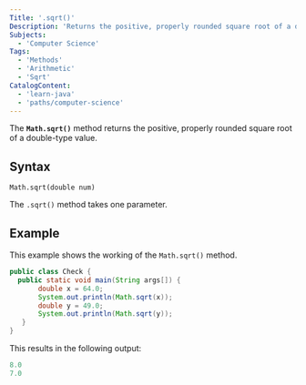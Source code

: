 ```yaml
---
Title: '.sqrt()'
Description: 'Returns the positive, properly rounded square root of a double-type value.'
Subjects:
  - 'Computer Science'
Tags:
  - 'Methods'
  - 'Arithmetic'
  - 'Sqrt'
CatalogContent:
  - 'learn-java'
  - 'paths/computer-science'
---
```


The **`Math.sqrt()`** method returns the positive, properly rounded square root of a double-type value.

## Syntax

```pseudo
Math.sqrt(double num)
```

The `.sqrt()` method takes one parameter.

## Example

This example shows the working of the `Math.sqrt()` method.  

```java
public class Check {
  public static void main(String args[]) {
       double x = 64.0;  
       System.out.println(Math.sqrt(x));
       double y = 49.0;
       System.out.println(Math.sqrt(y));
   }
}
```

This results in the following output:

```java
8.0
7.0
```


